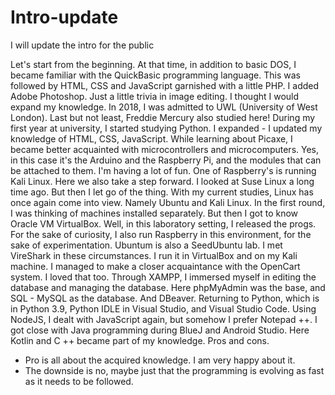 # Intro-update
I will update the intro for the public

Let's start from the beginning. At that time, in addition to basic DOS, I became familiar with the QuickBasic programming language. 
This was followed by HTML, CSS and JavaScript garnished with a little PHP.
I added Adobe Photoshop. Just a little trivia in image editing.
I thought I would expand my knowledge. In 2018, I was admitted to UWL (University of West London). 
Last but not least, Freddie Mercury also studied here!
During my first year at university, I started studying Python. I expanded - I updated my knowledge of HTML, CSS, JavaScript. 
While learning about Picaxe, I became better acquainted with microcontrollers and microcomputers. 
Yes, in this case it's the Arduino and the Raspberry Pi, and the modules that can be attached to them. 
I'm having a lot of fun. One of Raspberry's is running Kali Linux.
Here we also take a step forward. I looked at Suse Linux a long time ago. But then I let go of the thing. 
With my current studies, Linux has once again come into view.
Namely Ubuntu and Kali Linux. In the first round, I was thinking of machines installed separately. 
But then I got to know Oracle VM VirtualBox. Well, in this laboratory setting, I released the progs.
For the sake of curiosity, I also run Raspberry in this environment, for the sake of experimentation.
Ubuntum is also a SeedUbuntu lab.
I met VireShark in these circumstances.
I run it in VirtualBox and on my Kali machine.
I managed to make a closer acquaintance with the OpenCart system. I loved that too.
Through XAMPP, I immersed myself in editing the database and managing the database. Here phpMyAdmin was the base, and SQL - MySQL as the database. And DBeaver.
Returning to Python, which is in Python 3.9, Python IDLE in Visual Studio, and Visual Studio Code.
Using NodeJS, I dealt with JavaScript again,
but somehow I prefer Notepad ++.
I got close with Java programming during BlueJ and Android Studio. Here Kotlin and C ++ became part of my knowledge.
Pros and cons. 
- Pro is all about the acquired knowledge. I am very happy about it. 
- The downside is no, maybe just that the programming is evolving as fast as it needs to be followed.
